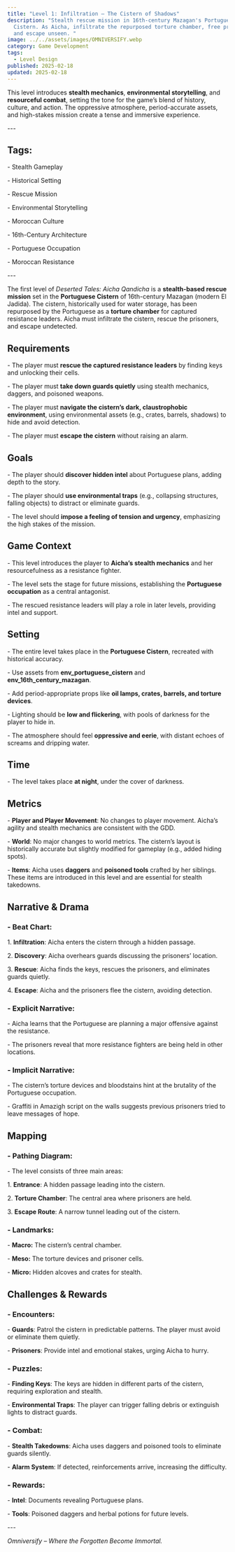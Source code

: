 ```yaml
---
title: "Level 1: Infiltration – The Cistern of Shadows"
description: "Stealth rescue mission in 16th-century Mazagan's Portuguese
  Cistern. As Aicha, infiltrate the repurposed torture chamber, free prisoners,
  and escape unseen. "
image: ../../assets/images/OMNIVERSIFY.webp
category: Game Development
tags:
  - Level Design
published: 2025-02-18
updated: 2025-02-18
---
```

This level introduces **stealth mechanics**, **environmental storytelling**, and **resourceful combat**, setting the tone for the game’s blend of history, culture, and action. The oppressive atmosphere, period-accurate assets, and high-stakes mission create a tense and immersive experience.

\---

## **Tags**:

\- Stealth Gameplay

\- Historical Setting

\- Rescue Mission

\- Environmental Storytelling

\- Moroccan Culture

\- 16th-Century Architecture

\- Portuguese Occupation

\- Moroccan Resistance

\---

The first level of _Deserted Tales: Aicha Qandicha_ is a **stealth-based rescue mission** set in the **Portuguese Cistern** of 16th-century Mazagan (modern El Jadida). The cistern, historically used for water storage, has been repurposed by the Portuguese as a **torture chamber** for captured resistance leaders. Aicha must infiltrate the cistern, rescue the prisoners, and escape undetected.

## **Requirements**

\- The player must **rescue the captured resistance leaders** by finding keys and unlocking their cells.

\- The player must **take down guards quietly** using stealth mechanics, daggers, and poisoned weapons.

\- The player must **navigate the cistern’s dark, claustrophobic environment**, using environmental assets (e.g., crates, barrels, shadows) to hide and avoid detection.

\- The player must **escape the cistern** without raising an alarm.

## **Goals**

\- The player should **discover hidden intel** about Portuguese plans, adding depth to the story.

\- The player should **use environmental traps** (e.g., collapsing structures, falling objects) to distract or eliminate guards.

\- The level should **impose a feeling of tension and urgency**, emphasizing the high stakes of the mission.

## **Game Context**

\- This level introduces the player to **Aicha’s stealth mechanics** and her resourcefulness as a resistance fighter.

\- The level sets the stage for future missions, establishing the **Portuguese occupation** as a central antagonist.

\- The rescued resistance leaders will play a role in later levels, providing intel and support.

## **Setting**

\- The entire level takes place in the **Portuguese Cistern**, recreated with historical accuracy.

\- Use assets from **env\_portuguese\_cistern** and **env\_16th\_century\_mazagan**.

\- Add period-appropriate props like **oil lamps, crates, barrels, and torture devices**.

\- Lighting should be **low and flickering**, with pools of darkness for the player to hide in.

\- The atmosphere should feel **oppressive and eerie**, with distant echoes of screams and dripping water.

## **Time**

\- The level takes place **at night**, under the cover of darkness.

## **Metrics**

\- **Player and Player Movement**: No changes to player movement. Aicha’s agility and stealth mechanics are consistent with the GDD.

\- **World**: No major changes to world metrics. The cistern’s layout is historically accurate but slightly modified for gameplay (e.g., added hiding spots).

\- **Items**: Aicha uses **daggers** and **poisoned tools** crafted by her siblings. These items are introduced in this level and are essential for stealth takedowns.

## **Narrative & Drama**

### \- **Beat Chart**:

1\. **Infiltration**: Aicha enters the cistern through a hidden passage.

2\. **Discovery**: Aicha overhears guards discussing the prisoners’ location.

3\. **Rescue**: Aicha finds the keys, rescues the prisoners, and eliminates guards quietly.

4\. **Escape**: Aicha and the prisoners flee the cistern, avoiding detection.

### \- **Explicit Narrative**:

\- Aicha learns that the Portuguese are planning a major offensive against the resistance.

\- The prisoners reveal that more resistance fighters are being held in other locations.

### \- **Implicit Narrative**:

\- The cistern’s torture devices and bloodstains hint at the brutality of the Portuguese occupation.

\- Graffiti in Amazigh script on the walls suggests previous prisoners tried to leave messages of hope.

## **Mapping**

### \- **Pathing Diagram**:

\- The level consists of three main areas:

1\. **Entrance**: A hidden passage leading into the cistern.

2\. **Torture Chamber**: The central area where prisoners are held.

3\. **Escape Route**: A narrow tunnel leading out of the cistern.

### \- **Landmarks**:

\- **Macro:** The cistern’s central chamber.

\- **Meso:** The torture devices and prisoner cells.

\- **Micro:** Hidden alcoves and crates for stealth.

## **Challenges & Rewards**

### \- **Encounters**:

\- **Guards**: Patrol the cistern in predictable patterns. The player must avoid or eliminate them quietly.

\- **Prisoners**: Provide intel and emotional stakes, urging Aicha to hurry.

### \- **Puzzles**:

\- **Finding Keys**: The keys are hidden in different parts of the cistern, requiring exploration and stealth.

\- **Environmental Traps**: The player can trigger falling debris or extinguish lights to distract guards.

### \- **Combat**:

\- **Stealth Takedowns**: Aicha uses daggers and poisoned tools to eliminate guards silently.

\- **Alarm System**: If detected, reinforcements arrive, increasing the difficulty.

### \- **Rewards**:

\- **Intel**: Documents revealing Portuguese plans.

\- **Tools**: Poisoned daggers and herbal potions for future levels.

\---

_Omniversify – Where the Forgotten Become Immortal._